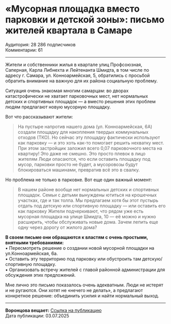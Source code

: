 # «Мусорная площадка вместо парковки и детской зоны»: письмо жителей квартала в Самаре

Аудитория: 28 286 подписчиков <br>
Комментарии: 61 <br>

---

Жители и собственники жилья в квартале улиц Профсоюзная, Саперная, Карла Либнехта и Лейтенанта Шмидта, в том числе по адресу г. Самара, ул. Конноармейская, 5, обратились с просьбой обратить внимание на важную для их района социальную проблему.

Ситуация очень знакомая многим самарцам: во дворах катастрофически не хватает парковочных мест, нет нормальных детских и спортивных площадок — а вместо решения этих проблем людям предлагают новую мусорную площадку.

Вот что рассказывают жители:
> На пустыре напротив нашего дома (ул. Конноармейская, 6А) создали площадку для накопления твердых коммунальных отходов (ТКО). Но сейчас эту площадку фактически используют как парковку — и это хоть как-то помогает решить нехватку мест. При этом застройщик заложил всего 0,07 парковочного места на квартиру! Это даже не смешно. Это просто плевок в лицо жителям
Люди опасаются, что если оставить площадку под мусор, парковки просто не будет, а мусоровозы будут блокироваться машинами, превратив всё это в свалку.

Но проблема не только в парковке. Вот еще один важный момент:
> В нашем районе вообще нет нормальных детских и спортивных площадок. Семьи с детьми вынуждены ютиться на крошечных участках, где и так толпа. Мы предлагаем хотя бы этот пустырь отдать под детскую или спортивную площадку — или оставить его как парковку
Жители подчеркивают, что рядом уже есть мусорная площадка на улице Шмидта, 10 — её можно и нужно расширить, чтобы обслуживать новые дома. Зачем лепить еще одну через дорогу от жилого дома?

**В своем письме они обращаются к властям с очень простыми, внятными требованиями:** <br>
▪️ Пересмотреть решение о создании новой мусорной площадки на ул.Конноармейская, 6а. <br>
▪️ Оставить эту территорию под парковку или обустроить там детскую/спортивную площадку. <br>
▪️ Организовать встречу жителей с главой районной администрации для обсуждения этих предложений. <br>

Мне лично это письмо показалось очень адекватным. Люди не истерят и не ругаются. Они хотят не «нечего не делать», а предлагают конкретное решение: объединить усилия и найти нормальный выход.

---

**Воронцова вещает:** [Ссылка на публикацию](https://t.me/vorontsova63ru/15049) <br>
Дата публикации: 03.07.2025 <br>
